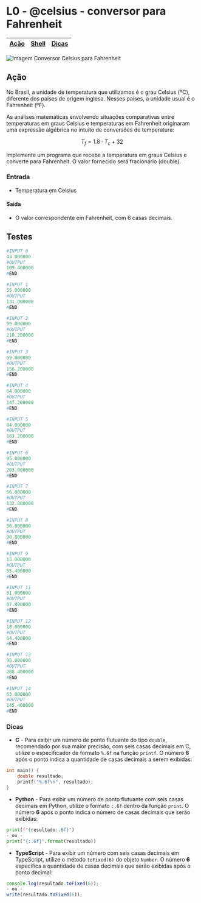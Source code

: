 # L0 - @celsius - conversor para Fahrenheit

[Ação](#ação) | [Shell](#shell) | [Dicas](#dicas)
-- | -- | --

![Imagem Conversor Celsius para Fahrenheit](https://raw.githubusercontent.com/qxcodefup/arcade/master/base/celsius/cover.jpg)

## Ação

No Brasil, a unidade de temperatura que utilizamos é o grau Celsius (ºC),
diferente dos países de origem inglesa. Nesses países, a unidade usual é o
Fahrenheit (ºF).

As análises matemáticas envolvendo situações comparativas entre temperaturas em
graus Celsius e temperaturas em Fahrenheit originaram uma expressão algébrica no
intuito de conversões de temperatura:

$$T_f = 1.8 \cdot T_c + 32$$

Implemente um programa que recebe a temperatura em graus Celsius e converte para
Fahrenheit. O valor fornecido será fracionário (double).

### Entrada

- Temperatura em Celsius  

#### Saída

- O valor correspondente em Fahrenheit, com 6 casas decimais.

## Testes

```py
#INPUT 0
43.000000
#OUTPUT
109.400000
#END
```

```py
#INPUT 1
55.000000
#OUTPUT
131.000000
#END
```

```py
#INPUT 2
99.000000
#OUTPUT
210.200000
#END
```

```py
#INPUT 3
69.000000
#OUTPUT
156.200000
#END
```

```py
#INPUT 4
64.000000
#OUTPUT
147.200000
#END
```

```py
#INPUT 5
84.000000
#OUTPUT
183.200000
#END
```

```py
#INPUT 6
95.000000
#OUTPUT
203.000000
#END
```

```py
#INPUT 7
56.000000
#OUTPUT
132.800000
#END
```

```py
#INPUT 8
36.000000
#OUTPUT
96.800000
#END
```

```py
#INPUT 9
13.000000
#OUTPUT
55.400000
#END
```

```py
#INPUT 11
31.000000
#OUTPUT
87.800000
#END
```

```py
#INPUT 12
18.000000
#OUTPUT
64.400000
#END
```

```py
#INPUT 13
98.000000
#OUTPUT
208.400000
#END
```

```py
#INPUT 14
63.000000
#OUTPUT
145.400000
#END
```

### Dicas

- **C** - Para exibir um número de ponto flutuante do tipo `double`, recomendado por sua maior precisão, com seis casas decimais em C, utilize o especificador de formato `%.6f` na função `printf`. O número **6** após o ponto indica a quantidade de casas decimais a serem exibidas:
``` c
int main() {
    double resultado;
    printf("%.6f\n", resultado);
}
```

- **Python** - Para exibir um número de ponto flutuante com seis casas decimais em Python, utilize o formato `:.6f` dentro da função `print`. O número **6** após o ponto indica o número de casas decimais que serão exibidas:
``` python
print(f"{resultado:.6f}")
- ou -
print("{:.6f}".format(resultado))
```

- **TypeScript** - Para exibir um número com seis casas decimais em TypeScript, utilize o método `toFixed(6)` do objeto `Number`. O número **6** especifica a quantidade de casas decimais que serão exibidas após o ponto decimal:
``` ts
console.log(resultado.toFixed(6)); 
- ou -
write(resultado.toFixed(6));
```